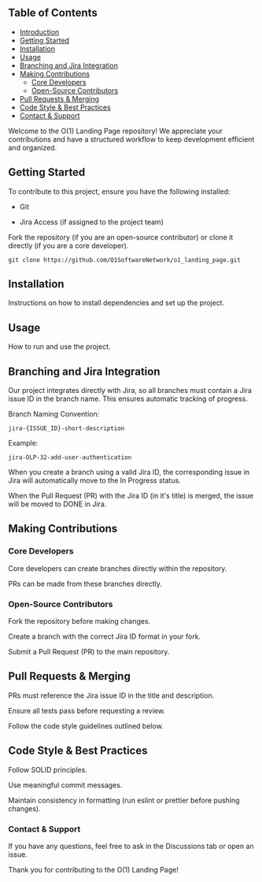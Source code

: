 ## Table of Contents

- [Introduction](#introduction)
- [Getting Started](#getting-started)
- [Installation](#installation)
- [Usage](#usage)
- [Branching and Jira Integration](#branching-and-jira-integration)
- [Making Contributions](#making-contributions)
  - [Core Developers](#core-developers)
  - [Open-Source Contributors](#open-source-contributors)
- [Pull Requests & Merging](#pull-requests--merging)
- [Code Style & Best Practices](#code-style--best-practices)
- [Contact & Support](#contact--support)

Welcome to the O(1) Landing Page repository! We appreciate your contributions and have a structured workflow to keep development efficient and organized.

## Getting Started

To contribute to this project, ensure you have the following installed:

- Git

- Jira Access (if assigned to the project team)

Fork the repository (if you are an open-source contributor) or clone it directly (if you are a core developer).

`git clone https://github.com/O1SoftwareNetwork/o1_landing_page.git`

## Installation

Instructions on how to install dependencies and set up the project.

## Usage

How to run and use the project.

## Branching and Jira Integration

Our project integrates directly with Jira, so all branches must contain a Jira issue ID in the branch name. This ensures automatic tracking of progress.

Branch Naming Convention:

`jira-{ISSUE_ID}-short-description`

Example:

`jira-OLP-32-add-user-authentication`

When you create a branch using a valid Jira ID, the corresponding issue in Jira will automatically move to the In Progress status.

When the Pull Request (PR) with the Jira ID (in it's title) is merged, the issue will be moved to DONE in Jira.

## Making Contributions

### Core Developers

Core developers can create branches directly within the repository.

PRs can be made from these branches directly.

### Open-Source Contributors

Fork the repository before making changes.

Create a branch with the correct Jira ID format in your fork.

Submit a Pull Request (PR) to the main repository.

## Pull Requests & Merging

PRs must reference the Jira issue ID in the title and description.

Ensure all tests pass before requesting a review.

Follow the code style guidelines outlined below.

## Code Style & Best Practices

Follow SOLID principles.

Use meaningful commit messages.

Maintain consistency in formatting (run eslint or prettier before pushing changes).

### Contact & Support

If you have any questions, feel free to ask in the Discussions tab or open an issue.

Thank you for contributing to the O(1) Landing Page!
